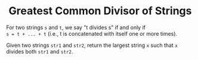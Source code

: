﻿<h1 align="center">Greatest Common Divisor of Strings</h1>

For two strings `s` and `t`, we say "t divides s" if and only if <br>
`s = t + ... + t` (i.e., t is concatenated with itself one or more times).

Given two strings `str1` and `str2`, return the largest string `x` such that `x` divides both `str1` and `str2`.